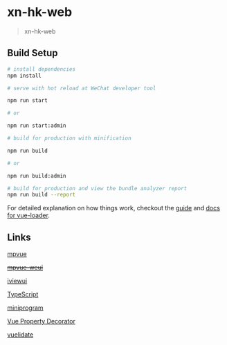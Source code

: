 # xn-hk-web

> xn-hk-web

## Build Setup

```bash
# install dependencies
npm install

# serve with hot reload at WeChat developer tool

npm run start

# or

npm run start:admin

# build for production with minification

npm run build

# or

npm run build:admin

# build for production and view the bundle analyzer report
npm run build --report
```

For detailed explanation on how things work, checkout the [guide](http://vuejs-templates.github.io/webpack/) and [docs for vue-loader](http://vuejs.github.io/vue-loader).

## Links

[mpvue](http://mpvue.com/)

~~[mpvue-weui](https://kuangpf.com/mpvue-weui/#/README)~~

[iviewui](https://weapp.iviewui.com/docs/guide/start)

[TypeScript](http://www.typescriptlang.org/docs/home.html)

[miniprogram](https://developers.weixin.qq.com/miniprogram/dev/index.html)

[Vue Property Decorator](https://github.com/kaorun343/vue-property-decorator)

[vuelidate](https://vuelidate.netlify.com/#getting-started)
